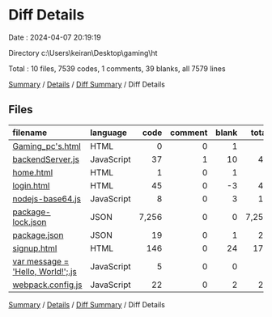 # Diff Details

Date : 2024-04-07 20:19:19

Directory c:\\Users\\keiran\\Desktop\\gaming\\ht

Total : 10 files,  7539 codes, 1 comments, 39 blanks, all 7579 lines

[Summary](results.md) / [Details](details.md) / [Diff Summary](diff.md) / Diff Details

## Files
| filename | language | code | comment | blank | total |
| :--- | :--- | ---: | ---: | ---: | ---: |
| [Gaming_pc's.html](/Gaming_pc's.html) | HTML | 0 | 0 | 1 | 1 |
| [backendServer.js](/backendServer.js) | JavaScript | 37 | 1 | 10 | 48 |
| [home.html](/home.html) | HTML | 1 | 0 | 1 | 2 |
| [login.html](/login.html) | HTML | 45 | 0 | -3 | 42 |
| [nodejs-base64.js](/nodejs-base64.js) | JavaScript | 8 | 0 | 3 | 11 |
| [package-lock.json](/package-lock.json) | JSON | 7,256 | 0 | 0 | 7,256 |
| [package.json](/package.json) | JSON | 19 | 0 | 1 | 20 |
| [signup.html](/signup.html) | HTML | 146 | 0 | 24 | 170 |
| [var message = 'Hello, World!';.js](/var%20message%20=%20'Hello,%20World!';.js) | JavaScript | 5 | 0 | 0 | 5 |
| [webpack.config.js](/webpack.config.js) | JavaScript | 22 | 0 | 2 | 24 |

[Summary](results.md) / [Details](details.md) / [Diff Summary](diff.md) / Diff Details